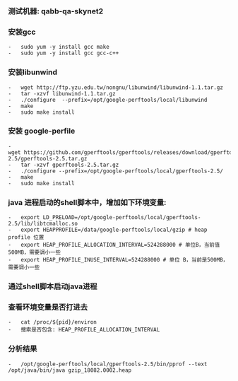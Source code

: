 ###	测试机器: qabb-qa-skynet2
###	安装gcc
	-	sudo yum -y install gcc make
	-	sudo yum -y install gcc gcc-c++
### 安装libunwind
	-	wget http://ftp.yzu.edu.tw/nongnu/libunwind/libunwind-1.1.tar.gz
	-	tar -xzvf libunwind-1.1.tar.gz
	-	./configure  --prefix=/opt/google-perftools/local/libunwind
	-	make
	-	sudo make install
### 安装 google-perfile
	-	wget https://github.com/gperftools/gperftools/releases/download/gperftools-2.5/gperftools-2.5.tar.gz
	-	tar -xzvf gperftools-2.5.tar.gz
	-	./configure --prefix=/opt/google-perftools/local/gperftools-2.5/
	-	make
	-	sudo make install
### java 进程启动的shell脚本中，增加如下环境变量:
	-	export LD_PRELOAD=/opt/google-perftools/local/gperftools-2.5/lib/libtcmalloc.so
	-	export HEAPPROFILE=/data/google-perftools/local/gzip # heap profile 位置
	-	export HEAP_PROFILE_ALLOCATION_INTERVAL=524288000 # 单位B，当前值 500MB，需要调小一些
	-	export HEAP_PROFILE_INUSE_INTERVAL=524288000 # 单位 B，当前是500MB，需要调小一些
### 通过shell脚本启动java进程
###	查看环境变量是否打进去
	-	cat /proc/${pid}/environ
	-	搜索是否包含: HEAP_PROFILE_ALLOCATION_INTERVAL
###	分析结果
	-	/opt/google-perftools/local/gperftools-2.5/bin/pprof --text /opt/java/bin/java gzip_18082.0002.heap
